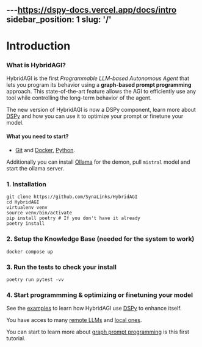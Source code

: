 ---https://dspy-docs.vercel.app/docs/intro
sidebar_position: 1
slug: '/'
---

# Introduction

### What is HybridAGI?
HybridAGI is the first *Programmable LLM-based Autonomous Agent* that lets you program its behavior using a **graph-based prompt programming** approach. This state-of-the-art feature allows the AGI to efficiently use any tool while controlling the long-term behavior of the agent.

The new version of HybridAGI is now a DSPy component, learn more about [DSPy](https://dspy-docs.vercel.app/docs/intro) and how you can use it to optimize your prompt or finetune your model.

#### What you need to start?

- [Git](https://git-scm.com/downloads) and [Docker](https://www.docker.com/products/docker-desktop/), [Python](https://www.python.org/).

Additionally you can install [Ollama](https://ollama.com/) for the demon, pull `mistral` model and start the ollama server.

### 1. Installation 

```shell
git clone https://github.com/SynaLinks/HybridAGI
cd HybridAGI
virtualenv venv
source venv/bin/activate
pip install poetry # If you don't have it already
poetry install
```

### 2. Setup the Knowledge Base (needed for the system to work)

```
docker compose up
```

### 3. Run the tests to check your install

```
poetry run pytest -vv
```

### 4. Start programmming & optimizing or finetuning your model

See the [examples](https://github.com/SynaLinks/HybridAGI/tree/main/examples) to learn how HybridAGI use [DSPy](https://dspy-docs.vercel.app/) to enhance itself.

You have acces to many [remote LLMs](https://dspy-docs.vercel.app/api/category/language-model-api-clients) and [local ones](https://dspy-docs.vercel.app/api/category/local-language-model-clients).

You can start to learn more about [graph prompt programming](basics/graph-prompt-programming.md) is this first tutorial.